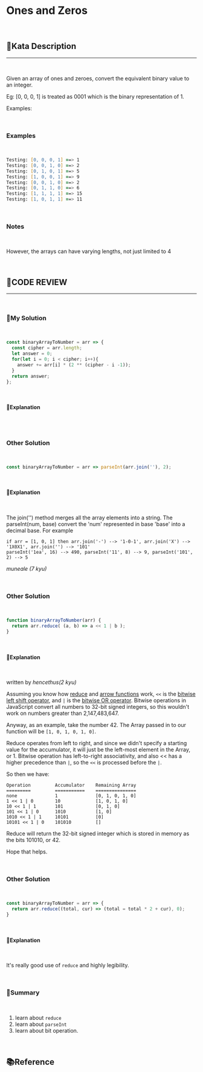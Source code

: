 # Ones and Zeros

<br/>

## **📝Kata Description**
***

<br/>

Given an array of ones and zeroes, convert the equivalent binary value to an integer.

Eg: [0, 0, 0, 1] is treated as 0001 which is the binary representation of 1.

Examples:

<br/>

### **Examples**

<br/>

```zsh
Testing: [0, 0, 0, 1] ==> 1
Testing: [0, 0, 1, 0] ==> 2
Testing: [0, 1, 0, 1] ==> 5
Testing: [1, 0, 0, 1] ==> 9
Testing: [0, 0, 1, 0] ==> 2
Testing: [0, 1, 1, 0] ==> 6
Testing: [1, 1, 1, 1] ==> 15
Testing: [1, 0, 1, 1] ==> 11
```

<br/>

### **Notes**

<br/>

However, the arrays can have varying lengths, not just limited to 4

<br/>


## **🧐CODE REVIEW**
***

<br/>

### **🧾My Solution**

<br/>

```javascript
const binaryArrayToNumber = arr => {
  const cipher = arr.length;
  let answer = 0;
  for(let i = 0; i < cipher; i++){
    answer += arr[i] * (2 ** (cipher - i -1));
  }
  return answer;
};
```

<br/>

#### **📝Explanation**

<br/>



<br/>

### **Other Solution**

<br/>

```javascript
const binaryArrayToNumber = arr => parseInt(arr.join(''), 2);
```

<br/>

#### **📝Explanation**

<br/>

The join('') method merges all the array elements into a string. The parseInt(num, base) convert the 'num' represented in base 'base' into a decimal base.
For example

```
if arr = [1, 0, 1] then arr.join('-') --> '1-0-1', arr.join('X') --> '1X0X1', arr.join('') --> '101'
parseInt('1ea', 16) --> 490, parseInt('11', 8) --> 9, parseInt('101', 2) --> 5
```

<cite>muneale (7 kyu)</cite>

<br/>

### **Other Solution**

<br/>

```javascript
function binaryArrayToNumber(arr) {
  return arr.reduce( (a, b) => a << 1 | b );
}
```

<br/>

#### **📝Explanation**

<br/>

written by <cite>hencethus(2 kyu)</cite>

Assuming you know how [reduce] and [arrow functions] work, `<<` is the [bitwise left shift operator], and `|` is the [bitwise OR operator]. Bitwise operations in JavaScript convert all numbers to 32-bit signed integers, so this wouldn't work on numbers greater than 2,147,483,647.

Anyway, as an example, take the number 42. The Array passed in to our function will be `[1, 0, 1, 0, 1, 0]`.

Reduce operates from left to right, and since we didn't specify a starting value for the accumulator, it will just be the left-most element in the Array, or 1. Bitwise operation has left-to-right associativity, and also << has a higher precedence than `|`, so the `<<` is processed before the `|`.

So then we have:

```
Operation         Accumulator    Remaining Array
=========         ===========    ===============
none              1              [0, 1, 0, 1, 0]
1 << 1 | 0        10             [1, 0, 1, 0]
10 << 1 | 1       101            [0, 1, 0]
101 << 1 | 0      1010           [1, 0]
1010 << 1 | 1     10101          [0]
10101 << 1 | 0    101010         []
```

Reduce will return the 32-bit signed integer which is stored in memory as the bits 101010, or 42.

Hope that helps.

<br/>

### **Other Solution**

<br/>

```javascript
const binaryArrayToNumber = arr => {
  return arr.reduce((total, cur) => (total = total * 2 + cur), 0);
}
```

<br/>

#### **📝Explanation**

<br/>

It's really good use of `reduce` and highly legibility.

<br/>

### **🔖Summary**

<br/>

1. learn about `reduce`
2. learn about `parseInt`
3. learn about bit operation.

<br/>

## **📚Reference**

<br/>

[reduce]:https://developer.mozilla.org/en-US/docs/Web/JavaScript/Reference/Global_Objects/Array/Reduce
[arrow functions]:https://developer.mozilla.org/en-US/docs/Web/JavaScript/Reference/Functions/Arrow_functions
[bitwise left shift operator]:https://developer.mozilla.org/en-US/docs/Web/JavaScript/Reference/Operators#bitwise_shift_operators
[bitwise OR operator]:https://developer.mozilla.org/en-US/docs/Web/JavaScript/Reference/Operators#binary_bitwise_operators


